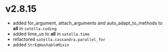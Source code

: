 # v2.8.15

* added for_argument, attach_arguments and auto_adapt_to_methods to __all__ in `satella.coding`
* added time_us to __all__ in `satella.time`
* refactored `satella.cassandra.parallel_for`
* added `StrEqHashableMixin`
